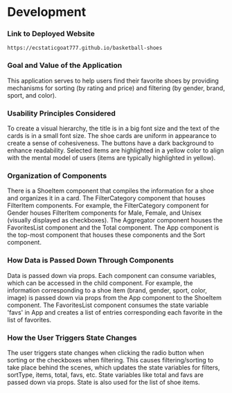 # Development

### Link to Deployed Website
`https://ecstaticgoat777.github.io/basketball-shoes`

### Goal and Value of the Application
This application serves to help users find their favorite shoes by providing mechanisms for sorting (by rating and price) and filtering (by gender, brand, sport, and color).

### Usability Principles Considered
To create a visual hierarchy, the title is in a big font size and the text of the cards is in a small font size. The shoe cards are uniform in appearance to create a sense of cohesiveness. The buttons have a dark background to enhance readability. Selected items are highlighted in a yellow color to align with the mental model of users (items are typically highlighted in yellow). 

### Organization of Components
There is a ShoeItem component that compiles the information for a shoe and organizes it in a card. The FilterCategory component that houses FilterItem components. For example, the FilterCategory component for Gender houses FilterItem components for Male, Female, and Unisex (visually displayed as checkboxes). The Aggregator component houses the FavoritesList component and the Total component. The App component is the top-most component that houses these components and the Sort component.

### How Data is Passed Down Through Components
Data is passed down via props. Each component can consume variables, which can be accessed in the child component. For example, the information corresponding to a shoe item (brand, gender, sport, color, image) is passed down via props from the App component to the ShoeItem component. The FavoritesList component consumes the state variable 'favs' in App and creates a list of entries corresponding each favorite in the list of favorites.

### How the User Triggers State Changes
The user triggers state changes when clicking the radio button when sorting or the checkboxes when filtering. This causes filtering/sorting to take place behind the scenes, which updates the state variables for filters, sortType, items, total, favs, etc. State variables like total and favs are passed down via props. State is also used for the list of shoe items.

